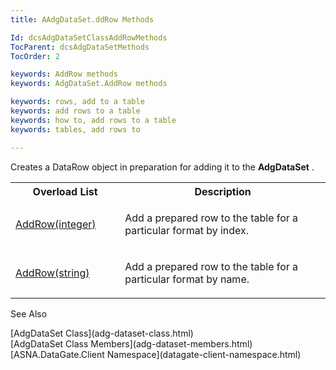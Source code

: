 ```yaml
---
title: AAdgDataSet.ddRow Methods

Id: dcsAdgDataSetClassAddRowMethods
TocParent: dcsAdgDataSetMethods
TocOrder: 2

keywords: AddRow methods
keywords: AdgDataSet.AddRow methods

keywords: rows, add to a table
keywords: add rows to a table
keywords: how to, add rows to a table
keywords: tables, add rows to

---
```


Creates a DataRow object in preparation for adding it to the **AdgDataSet** .
<br />

<table class="dtTABLE" id="Table5" x-use-null-cells="x-use-null-cells" style="border-spacing: 0px;     x-cell-content-align: Top" cellspacing="0">
          <colgroup span="1">
            <col span="1" style="WIDTH: 20%" />
            <col span="1" style="WIDTH: 50%" />
          </colgroup>
          <tr>
            <th colspan="1" rowspan="1">
							Overload List
						</th>
            <th colspan="1" rowspan="1">
							Description</th>
          </tr>
          <tr>
            <td colspan="1" rowspan="1">

[AddRow(integer)](adg-dataset-class-add-row-method1.html) 
</td>
            <td colspan="1" rowspan="1">

Add a prepared row to the table for a particular format by index.
</td>
          </tr>
          <tr>
            <td colspan="1" rowspan="1">

[AddRow(string)](adg-dataset-class-add-row-method2.html) 
</td>
            <td colspan="1" rowspan="1">

Add a prepared row to the table for a particular format by name.
</td>
          </tr>
</table>

See Also

<dl />
      [AdgDataSet Class](adg-dataset-class.html)
      <br />
      [AdgDataSet Class Members](adg-dataset-members.html)
      <br />
      [ASNA.DataGate.Client Namespace](datagate-client-namespace.html)

